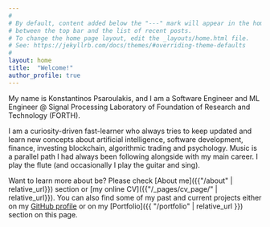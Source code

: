 ```yaml
---
#
# By default, content added below the "---" mark will appear in the home page
# between the top bar and the list of recent posts.
# To change the home page layout, edit the _layouts/home.html file.
# See: https://jekyllrb.com/docs/themes/#overriding-theme-defaults
#
layout: home
title:  "Welcome!"
author_profile: true
---
```


My name is Konstantinos Psaroulakis, and I am a Software Engineer and ML Engineer @ Signal Processing Laboratory of Foundation of Research and Technology (FORTH). 

I am a curiosity-driven fast-learner who always tries to keep updated and learn new concepts about artificial intelligence, software development, finance, investing blockchain, algorithmic trading and psychology.
Music is a parallel path I had always been following alongside with my main career. I play the flute (and occasionally I play the guitar and sing).


Want to learn more about be? Please check [About me]({{"/about" | relative_url}}) section or [my online CV]({{"/_pages/cv_page/" | relative_url}}).
You can also find some of my past and current projects either on my [GitHub profile](https://github.com/konpsar/) or on my [Portfolio]({{ "/portfolio" | relative_url }}) section on this page.

<br/>